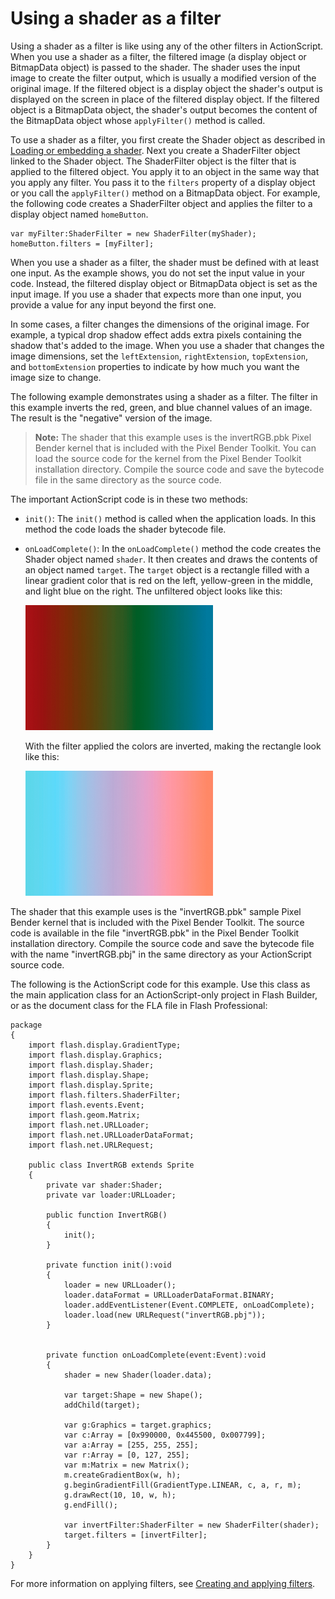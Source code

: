 # Using a shader as a filter

Using a shader as a filter is like using any of the other filters in
ActionScript. When you use a shader as a filter, the filtered image (a display
object or BitmapData object) is passed to the shader. The shader uses the input
image to create the filter output, which is usually a modified version of the
original image. If the filtered object is a display object the shader's output
is displayed on the screen in place of the filtered display object. If the
filtered object is a BitmapData object, the shader's output becomes the content
of the BitmapData object whose `applyFilter()` method is called.

To use a shader as a filter, you first create the Shader object as described in
[Loading or embedding a shader](./loading-or-embedding-a-shader.md). Next you
create a ShaderFilter object linked to the Shader object. The ShaderFilter
object is the filter that is applied to the filtered object. You apply it to an
object in the same way that you apply any filter. You pass it to the `filters`
property of a display object or you call the `applyFilter()` method on a
BitmapData object. For example, the following code creates a ShaderFilter object
and applies the filter to a display object named `homeButton`.

    var myFilter:ShaderFilter = new ShaderFilter(myShader);
    homeButton.filters = [myFilter];

When you use a shader as a filter, the shader must be defined with at least one
input. As the example shows, you do not set the input value in your code.
Instead, the filtered display object or BitmapData object is set as the input
image. If you use a shader that expects more than one input, you provide a value
for any input beyond the first one.

In some cases, a filter changes the dimensions of the original image. For
example, a typical drop shadow effect adds extra pixels containing the shadow
that's added to the image. When you use a shader that changes the image
dimensions, set the `leftExtension`, `rightExtension`, `topExtension`, and
`bottomExtension` properties to indicate by how much you want the image size to
change.

The following example demonstrates using a shader as a filter. The filter in
this example inverts the red, green, and blue channel values of an image. The
result is the "negative" version of the image.

> **Note:** The shader that this example uses is the invertRGB.pbk Pixel Bender
> kernel that is included with the Pixel Bender Toolkit. You can load the source
> code for the kernel from the Pixel Bender Toolkit installation directory.
> Compile the source code and save the bytecode file in the same directory as
> the source code.

The important ActionScript code is in these two methods:

- `init()`: The `init()` method is called when the application loads. In this
  method the code loads the shader bytecode file.

- `onLoadComplete()`: In the `onLoadComplete()` method the code creates the
  Shader object named `shader`. It then creates and draws the contents of an
  object named `target`. The `target` object is a rectangle filled with a linear
  gradient color that is red on the left, yellow-green in the middle, and light
  blue on the right. The unfiltered object looks like this:

  ![](../../img/sb_filter_before.png)

  With the filter applied the colors are inverted, making the rectangle look
  like this:

  ![](../../img/sb_filter_after.png)

The shader that this example uses is the "invertRGB.pbk" sample Pixel Bender
kernel that is included with the Pixel Bender Toolkit. The source code is
available in the file "invertRGB.pbk" in the Pixel Bender Toolkit installation
directory. Compile the source code and save the bytecode file with the name
"invertRGB.pbj" in the same directory as your ActionScript source code.

The following is the ActionScript code for this example. Use this class as the
main application class for an ActionScript-only project in Flash Builder, or as
the document class for the FLA file in Flash Professional:

    package
    {
        import flash.display.GradientType;
        import flash.display.Graphics;
        import flash.display.Shader;
        import flash.display.Shape;
        import flash.display.Sprite;
        import flash.filters.ShaderFilter;
        import flash.events.Event;
        import flash.geom.Matrix;
        import flash.net.URLLoader;
        import flash.net.URLLoaderDataFormat;
        import flash.net.URLRequest;

        public class InvertRGB extends Sprite
        {
            private var shader:Shader;
            private var loader:URLLoader;

            public function InvertRGB()
            {
                init();
            }

            private function init():void
            {
                loader = new URLLoader();
                loader.dataFormat = URLLoaderDataFormat.BINARY;
                loader.addEventListener(Event.COMPLETE, onLoadComplete);
                loader.load(new URLRequest("invertRGB.pbj"));
            }


            private function onLoadComplete(event:Event):void
            {
                shader = new Shader(loader.data);

                var target:Shape = new Shape();
                addChild(target);

                var g:Graphics = target.graphics;
                var c:Array = [0x990000, 0x445500, 0x007799];
                var a:Array = [255, 255, 255];
                var r:Array = [0, 127, 255];
                var m:Matrix = new Matrix();
                m.createGradientBox(w, h);
                g.beginGradientFill(GradientType.LINEAR, c, a, r, m);
                g.drawRect(10, 10, w, h);
                g.endFill();

                var invertFilter:ShaderFilter = new ShaderFilter(shader);
                target.filters = [invertFilter];
            }
        }
    }

For more information on applying filters, see
[Creating and applying filters](../filtering-display-objects/creating-and-applying-filters.md).
